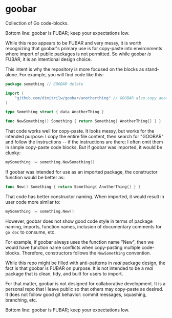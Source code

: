 # goobar

Collection of Go code-blocks.

Bottom line: goobar is FUBAR; keep your expectations low.

While this repo appears to be FUBAR and very messy, it is worth recognizing that goobar's primary use is for copy-paste into environments where import of public packages is not permitted. So while goobar *is* FUBAR, it is an intentional design choice.

This intent is why the repository is more focused on the blocks as stand-alone. For example, you will find code like this:

[:]: cSpell:ignore "anotherthing"

```go
package something // GOOBAR delete

import (
    "github.com/dimitrilw/goobar/anotherthing" // GOOBAR also copy anotherthing
)

type Something struct { data AnotherThing }

func NewSomething() Something { return Something{ AnotherThing{} } }
```

That code works well for copy-paste. It looks messy, but works for the intended purpose: I copy the entire file content, then search for "GOOBAR" and follow the instructions -- if the instructions are there; I often omit them in simple copy-paste code blocks. But if goobar was imported, it would be clunky:

```go
mySomething := something.NewSomething()
```

If goobar was intended for use as an imported package, the constructor function would be better as:

```go
func New() Something { return Something{ AnotherThing{} } }
```

That code has better constructor naming. When imported, it would result in user code more similar to:

```go
mySomething := something.New()
```

However, goobar does not show good code style in terms of package naming, imports, function names, inclusion of documentary comments for `go doc` to consume, etc. 

For example, if goobar always uses the function name "New", then we would have function name conflicts when copy-pasting multiple code-blocks. Therefore, constructors follows the `NewSomething` convention. 

While this repo might be filled with anti-patterns in *real* package design, the fact is that goobar is FUBAR on purpose. It is not intended to be a *real* package that is clean, tidy, and built for users to import.

For that matter, goobar is not designed for collaborative development. It is a personal repo that I leave public so that others may copy-paste as desired. It does not follow good git behavior: commit messages, squashing, branching, etc.

Bottom line: goobar is FUBAR; keep your expectations low.
